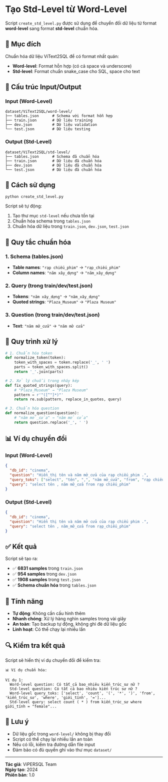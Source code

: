 # Tạo Std-Level từ Word-Level

Script `create_std_level.py` được sử dụng để chuyển đổi dữ liệu từ format **word-level** sang format **std-level** chuẩn hóa.

## 🎯 Mục đích

Chuẩn hóa dữ liệu ViText2SQL để có format nhất quán:
- **Word-level**: Format hỗn hợp (có cả space và underscore)
- **Std-level**: Format chuẩn snake_case cho SQL, space cho text

## 📁 Cấu trúc Input/Output

### Input (Word-Level)
```
dataset/ViText2SQL/word-level/
├── tables.json      # Schema với format hỗn hợp
├── train.json       # Dữ liệu training
├── dev.json         # Dữ liệu validation  
└── test.json        # Dữ liệu testing
```

### Output (Std-Level)
```
dataset/ViText2SQL/std-level/
├── tables.json      # Schema đã chuẩn hóa
├── train.json       # Dữ liệu đã chuẩn hóa
├── dev.json         # Dữ liệu đã chuẩn hóa
└── test.json        # Dữ liệu đã chuẩn hóa
```

## 🔧 Cách sử dụng

```bash
python create_std_level.py
```

Script sẽ tự động:
1. Tạo thư mục `std-level` nếu chưa tồn tại
2. Chuẩn hóa schema trong `tables.json`
3. Chuẩn hóa dữ liệu trong `train.json`, `dev.json`, `test.json`

## 📝 Quy tắc chuẩn hóa

### 1. Schema (tables.json)
- **Table names**: `"rạp chiếu_phim"` → `"rạp_chiếu_phim"`
- **Column names**: `"năm xây_dựng"` → `"năm_xây_dựng"`

### 2. Query (trong train/dev/test.json)
- **Tokens**: `"năm xây_dựng"` → `"năm_xây_dựng"`
- **Quoted strings**: `"Plaza_Museum"` → `"Plaza Museum"`

### 3. Question (trong train/dev/test.json)
- **Text**: `"năm mở_cửa"` → `"năm mở cửa"`

## 🔄 Quy trình xử lý

```python
# 1. Chuẩn hóa token
def normalize_token(token):
    token_with_spaces = token.replace('_', ' ')
    parts = token_with_spaces.split()
    return '_'.join(parts)

# 2. Xử lý chuỗi trong nháy kép
def fix_quoted_strings(query):
    # "Plaza_Museum" → "Plaza Museum"
    pattern = r'"([^"]*)"'
    return re.sub(pattern, replace_in_quotes, query)

# 3. Chuẩn hóa question
def normalize_question(question):
    # "năm mở_cửa" → "năm mở cửa"
    return question.replace('_', ' ')
```

## 📊 Ví dụ chuyển đổi

### Input (Word-Level)
```json
{
  "db_id": "cinema",
  "question": "Hiển_thị tên và năm mở_cửa của rạp chiếu_phim .",
  "query_toks": ["select", "tên", ",", "năm mở_cửa", "from", "rạp chiếu_phim"],
  "query": "select tên , năm mở_cửa from rạp chiếu_phim"
}
```

### Output (Std-Level)
```json
{
  "db_id": "cinema", 
  "question": "Hiển thị tên và năm mở cửa của rạp chiếu phim .",
  "query": "select tên , năm_mở_cửa from rạp_chiếu_phim"
}
```

## ✅ Kết quả

Script sẽ tạo ra:
- ✅ **6831 samples** trong `train.json`
- ✅ **954 samples** trong `dev.json` 
- ✅ **1908 samples** trong `test.json`
- ✅ **Schema chuẩn hóa** trong `tables.json`

## 🚀 Tính năng

- **Tự động**: Không cần cấu hình thêm
- **Nhanh chóng**: Xử lý hàng nghìn samples trong vài giây
- **An toàn**: Tạo backup tự động, không ghi đè dữ liệu gốc
- **Linh hoạt**: Có thể chạy lại nhiều lần

## 🔍 Kiểm tra kết quả

Script sẽ hiển thị ví dụ chuyển đổi để kiểm tra:

```
📊 Ví dụ chuẩn hóa:

Ví dụ 1:
  Word-level question: Có tất_cả bao_nhiêu kiến_trúc_sư nữ ?
  Std-level question: Có tất cả bao nhiêu kiến trúc sư nữ ?
  Word-level query_toks: ['select', 'count', '(', '*', ')', 'from', 'kiến_trúc_sư', 'where', 'giới_tính', '=']...
  Std-level query: select count ( * ) from kiến_trúc_sư where giới_tính = "female"...
```

## 📝 Lưu ý

- Dữ liệu gốc trong `word-level/` không bị thay đổi
- Script có thể chạy lại nhiều lần an toàn
- Nếu có lỗi, kiểm tra đường dẫn file input
- Đảm bảo có đủ quyền ghi vào thư mục `dataset/`

---

**Tác giả**: ViPERSQL Team  
**Ngày tạo**: 2024  
**Phiên bản**: 1.0 